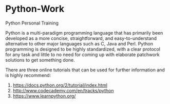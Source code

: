 # Python-Work
Python Personal Training

Python is a multi-paradigm programming language that has primarily been developed as a more concise, straightforward, and easy-to-understand alternative to other major languages such as C, Java and Perl. Python programming is designed to be highly standardized, with a clear protocol for any task and little to no need for coming up with elaborate patchwork solutions to get something done.

There are three online tutorials that can be used for further information and is highly recommend:

1. https://docs.python.org/2/tutorial/index.html
2. http://www.codecademy.com/en/tracks/python
3. https://www.learnpython.org/


